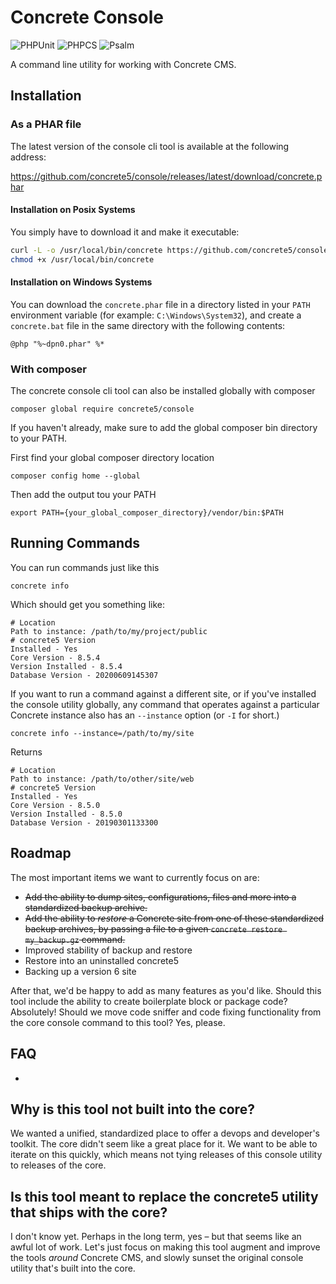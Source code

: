 # Concrete Console
![PHPUnit](https://github.com/concrete5/console/actions/workflows/phpunit.yml/badge.svg)
![PHPCS](https://github.com/concrete5/console/actions/workflows/phpcs.yml/badge.svg)
![Psalm](https://github.com/concrete5/console/actions/workflows/psalm.yml/badge.svg)


A command line utility for working with Concrete CMS.

## Installation

### As a PHAR file

The latest version of the console cli tool is available at the following address:

https://github.com/concrete5/console/releases/latest/download/concrete.phar

#### Installation on Posix Systems

You simply have to download it and make it executable:

```sh
curl -L -o /usr/local/bin/concrete https://github.com/concrete5/console/releases/latest/download/concrete.phar
chmod +x /usr/local/bin/concrete
```

#### Installation on Windows Systems

You can download the `concrete.phar` file in a directory listed in your `PATH` environment variable (for example: `C:\Windows\System32`),
and create a `concrete.bat` file in the same directory with the following contents:

```batch
@php "%~dpn0.phar" %*
```

### With composer

The concrete console cli tool can also be installed globally with composer

    composer global require concrete5/console
    
If you haven't already, make sure to add the global composer bin directory to your PATH.

First find your global composer directory location
    
    composer config home --global
    
Then add the output tou your PATH

    export PATH={your_global_composer_directory}/vendor/bin:$PATH

## Running Commands

You can run commands just like this

    concrete info
    
Which should get you something like:

    # Location
    Path to instance: /path/to/my/project/public
    # concrete5 Version
    Installed - Yes
    Core Version - 8.5.4
    Version Installed - 8.5.4
    Database Version - 20200609145307
    
If you want to run a command against a different site, or if you've installed the console utility globally, any command that operates against a particular Concrete instance also has an `--instance` option (or `-I` for short.)

    concrete info --instance=/path/to/my/site
    
Returns

    # Location
    Path to instance: /path/to/other/site/web
    # concrete5 Version
    Installed - Yes
    Core Version - 8.5.0
    Version Installed - 8.5.0
    Database Version - 20190301133300

## Roadmap

The most important items we want to currently focus on are:

* ~~Add the ability to dump sites, configurations, files and more into a standardized backup archive.~~
* ~~Add the ability to _restore_ a Concrete site from one of these standardized backup archives, by passing a file to a given `concrete restore my_backup.gz` command.~~
* Improved stability of backup and restore
* Restore into an uninstalled concrete5
* Backing up a version 6 site

After that, we'd be happy to add as many features as you'd like. Should this tool include the ability to create boilerplate block or package code? Absolutely! Should we move code sniffer and code fixing functionality from the core console command to this tool? Yes, please.

## FAQ

-

## Why is this tool not built into the core?

We wanted a unified, standardized place to offer a devops and developer's toolkit. The core didn't seem like a great place for it. We want to be able to iterate on this quickly, which means not tying releases of this console utility to releases of the core.

## Is this tool meant to replace the concrete5 utility that ships with the core?

I don't know yet. Perhaps in the long term, yes – but that seems like an awful lot of work. Let's just focus on making this tool augment and improve the tools _around_ Concrete CMS, and slowly sunset the original console utility that's built into the core.
